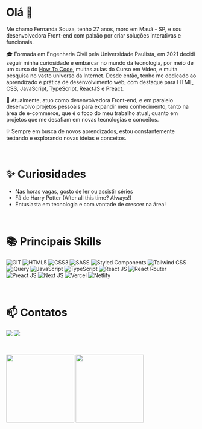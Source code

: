 # Olá 👋

Me chamo Fernanda Souza, tenho 27 anos, moro em Mauá - SP, e sou desenvolvedora Front-end com paixão por criar soluções interativas e funcionais.

🎓 Formada em Engenharia Civil pela Universidade Paulista, em 2021 decidi seguir minha curiosidade e embarcar no mundo da tecnologia, por meio de um curso do [How To Code](./Certificados/Certificado%20Hall%20To%20Code.pdf), muitas aulas do Curso em Vídeo, e muita pesquisa no vasto universo da Internet. Desde então, tenho me dedicado ao aprendizado e prática de desenvolvimento web, com destaque para HTML, CSS, JavaScript, TypeScript, ReactJS e Preact.

🚀 Atualmente, atuo como desenvolvedora Front-end, e em paralelo desenvolvo projetos pessoais para expandir meu conhecimento, tanto na área de e-commerce, que é o foco do meu trabalho atual, quanto em projetos que me desafiam em novas tecnologias e conceitos.

💡 Sempre em busca de novos aprendizados, estou constantemente testando e explorando novas ideias e conceitos.

&nbsp;

# ✨ Curiosidades

- Nas horas vagas, gosto de ler ou assistir séries
- Fã de Harry Potter (After all this time? Always!)
- Entusiasta em tecnologia e com vontade de crescer na área!

&nbsp;

# 📚 Principais Skills

![GIT](https://img.shields.io/badge/GIT-f54d27?style=for-the-badge&logo=git&logoColor=white)
![HTML5](https://img.shields.io/badge/HTML5-e54c21?style=for-the-badge&logo=html5&logoColor=white)
![CSS3](https://img.shields.io/badge/CSS3-1171bd?style=for-the-badge&logo=css3&logoColor=white)
![SASS](https://img.shields.io/badge/SASS-cf649a?style=for-the-badge&logo=sass&logoColor=white)
![Styled Components](https://img.shields.io/badge/styled--components-DB7093?style=for-the-badge&logo=styled-components&logoColor=white)
![Tailwind CSS](https://img.shields.io/badge/tailwindcss-0b1120?style=for-the-badge&logo=tailwindcss&logoColor=149eca)
![jQuery](https://img.shields.io/badge/jquery-0769ad?style=for-the-badge&logo=jquery&logoColor=white)
![JavaScript](https://img.shields.io/badge/javascript-%23323330.svg?style=for-the-badge&logo=javascript&logoColor=%23F7DF1E)
![TypeScript](https://img.shields.io/badge/TypeScript-3178c6?style=for-the-badge&logo=TypeScript&logoColor=white)
![React JS](https://img.shields.io/badge/React-20232a?style=for-the-badge&logo=React&logoColor=149eca)
![React Router](https://img.shields.io/badge/React_Router-CA4245?style=for-the-badge&logo=react-router&logoColor=white)
![Preact JS](https://img.shields.io/badge/Preact-673AB8.svg?style=for-the-badge&logo=Preact&logoColor=white)
![Next JS](https://img.shields.io/badge/Next-black?style=for-the-badge&logo=next.js&logoColor=white)
![Vercel](https://img.shields.io/badge/vercel-%23000000.svg?style=for-the-badge&logo=vercel&logoColor=white)
![Netlify](https://img.shields.io/badge/netlify-%23000000.svg?style=for-the-badge&logo=netlify&logoColor=#00C7B7)

&nbsp;

# 📫 Contatos

<a href="https://www.linkedin.com/in/fernanda-silva-de-souza/"><img src="https://img.shields.io/badge/-LinkedIn-%230077B5?style=for-the-badge&logo=linkedin&logoColor=white"></a>
<a href="mailto:fernanda.souza142010@gmail.com"><img src="https://img.shields.io/badge/-Gmail-%23333?style=for-the-badge&logo=gmail&logoColor=white"></a>

&nbsp;

<div>
  <picture>
    <source
      srcset="
        https://github-readme-stats.vercel.app/api?username=FehSouza&show_icons=true&theme=github_dark&include_all_commits=true&count_private=true&border_color=0D111700&bg_color=0D111700
      "
      media="(prefers-color-scheme: dark)"
    />
    <source
      srcset="
        https://github-readme-stats.vercel.app/api?username=FehSouza&show_icons=true&theme=default&include_all_commits=true&count_private=true&border_color=0D111700&bg_color=0D111700
      "
      media="(prefers-color-scheme: light), (prefers-color-scheme: no-preference)"
    />
    <img
      height="180em"
      src="https://github-readme-stats.vercel.app/api?username=FehSouza&show_icons=true&theme=github_dark&include_all_commits=true&count_private=true&border_color=0D111700&bg_color=0D111700"
    />
  </picture>
  <picture>
    <source
      srcset="
        https://github-readme-stats.vercel.app/api/top-langs/?username=FehSouza&layout=compact&langs_count=7&theme=github_dark&border_color=0D111700&bg_color=0D111700
      "
      media="(prefers-color-scheme: dark)"
    />
    <source
      srcset="
        https://github-readme-stats.vercel.app/api/top-langs/?username=FehSouza&layout=compact&langs_count=7&theme=default&border_color=0D111700&bg_color=0D111700
      "
      media="(prefers-color-scheme: light), (prefers-color-scheme: no-preference)"
    />
    <img
      height="180em"
      src="https://github-readme-stats.vercel.app/api/top-langs/?username=FehSouza&layout=compact&langs_count=7&theme=github_dark&border_color=0D111700&bg_color=0D111700"
    />
  </picture>
</div>

